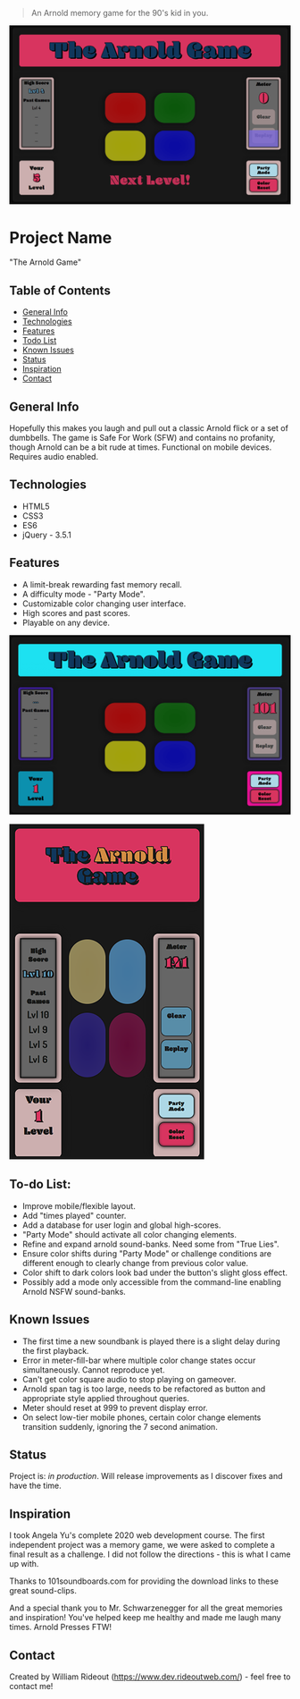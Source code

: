 > An Arnold memory game for the 90's kid in you.

![Example screenshot](/images/readme/arnold-game.png)

# Project Name
"The Arnold Game"

## Table of Contents
* [General Info](#general-info)
* [Technologies](#technologies)
* [Features](#features)
* [Todo List](#todo-list)
* [Known Issues](#known-issues)
* [Status](#status)
* [Inspiration](#inspiration)
* [Contact](#contact)

## General Info
Hopefully this makes you laugh and pull out a classic Arnold flick or a set of dumbbells. The game is Safe For Work (SFW) and contains no profanity, though Arnold can be a bit rude at times. Functional on mobile devices. Requires audio enabled.

## Technologies
* HTML5
* CSS3
* ES6
* jQuery - 3.5.1

## Features
* A limit-break rewarding fast memory recall.
* A difficulty mode - "Party Mode".
* Customizable color changing user interface.
* High scores and past scores.
* Playable on any device.

![Example screenshot](/images/readme/arnold-game-color.png)

![Example screenshot](/images/readme/arnold-game-mobile.png)

## To-do List:
* Improve mobile/flexible layout.
* Add "times played" counter.
* Add a database for user login and global high-scores.
* "Party Mode" should activate all color changing elements.
* Refine and expand arnold sound-banks. Need some from "True Lies". 
* Ensure color shifts during "Party Mode" or challenge conditions are different enough to clearly change from previous color value.
* Color shift to dark colors look bad under the button's slight gloss effect.
* Possibly add a mode only accessible from the command-line enabling Arnold NSFW sound-banks.

## Known Issues
* The first time a new soundbank is played there is a slight delay during the first playback.
* Error in meter-fill-bar where multiple color change states occur simultaneously. Cannot reproduce yet.
* Can't get color square audio to stop playing on gameover. 
* Arnold span tag is too large, needs to be refactored as button and appropriate style applied throughout queries.
* Meter should reset at 999 to prevent display error.
* On select low-tier mobile phones, certain color change elements transition suddenly, ignoring the 7 second animation.

## Status
Project is: _in production_. Will release improvements as I discover fixes and have the time.

## Inspiration
I took Angela Yu's complete 2020 web development course. The first independent project was a memory game, we were asked to complete a final result as a challenge. I did not follow the directions - this is what I came up with.

Thanks to 101soundboards.com for providing the download links to these great sound-clips.

And a special thank you to Mr. Schwarzenegger for all the great memories and inspiration! You've helped keep me healthy and made me laugh many times. Arnold Presses FTW!

## Contact
Created by William Rideout (https://www.dev.rideoutweb.com/) - feel free to contact me!